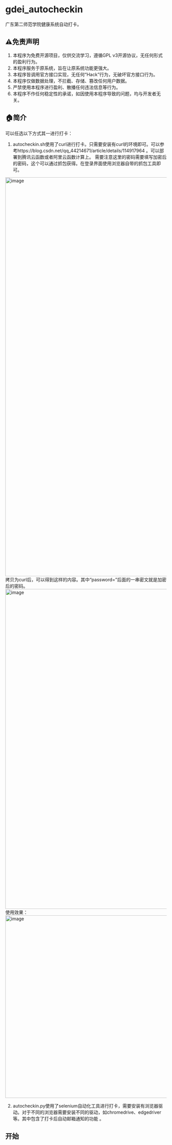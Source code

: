 # gdei_autocheckin
广东第二师范学院健康系统自动打卡。

## ⚠️免责声明
1. 本程序为免费开源项目，仅供交流学习，遵循GPL v3开源协议，无任何形式的盈利行为。
2. 本程序服务于原系统，旨在让原系统功能更强大。
3. 本程序皆调用官方接口实现，无任何“Hack”行为，无破坏官方接口行为。
4. 本程序仅做数据处理，不拦截、存储、篡改任何用户数据。
5. 严禁使用本程序进行盈利、散播任何违法信息等行为。
6. 本程序不作任何稳定性的承诺，如因使用本程序导致的问题，均与开发者无关。

## 🏠简介
可以任选以下方式其一进行打卡：

1. autocheckin.sh使用了curl进行打卡。只需要安装有curl的环境即可。可以参考https://blog.csdn.net/qq_44214671/article/details/114917964
。可以部署到腾讯云函数或者阿里云函数计算上。
需要注意这里的密码需要填写加密后的密码，这个可以通过抓包获得。在登录界面使用浏览器自带的抓包工具即可。
<img width="1247" alt="image" src="https://user-images.githubusercontent.com/67651900/176877851-60e6f66e-74fe-4a5d-9db0-97ac6567f20e.png">
拷贝为curl后，可以得到这样的内容。其中“password=”后面的一串密文就是加密后的密码。
<img width="1000" alt="image" src="https://user-images.githubusercontent.com/67651900/176878734-e79a60a0-3322-4b2e-8c11-1e8aa59e5313.png">
使用效果：
<img width="571" alt="image" src="https://user-images.githubusercontent.com/67651900/176878581-3a2fcb9b-8ec9-4778-b0f0-5780bb18eec2.png">

2. autocheckin.py使用了selenium自动化工具进行打卡，需要安装有浏览器驱动。对于不同的浏览器需要安装不同的驱动，如chromedrive、edgedriver等。其中包含了打卡后自动邮箱通知的功能
。

## 开始
